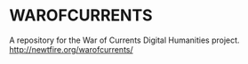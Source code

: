 # WAROFCURRENTS
A repository for the War of Currents Digital Humanities project.
http://newtfire.org/warofcurrents/
